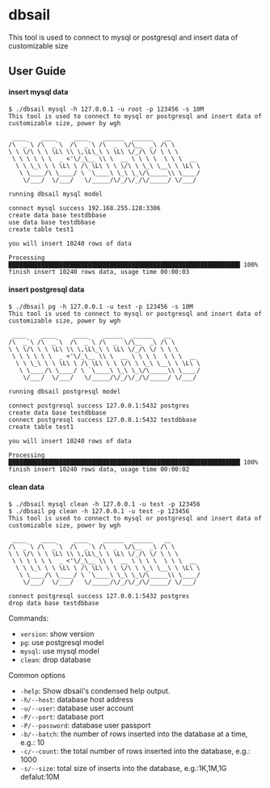 # dbsail
This tool is used to connect to mysql or postgresql and insert data of customizable size


##  User Guide

#### insert mysql data
```
$ ./dbsail mysql -h 127.0.0.1 -u root -p 123456 -s 10M
This tool is used to connect to mysql or postgresql and insert data of customizable size, power by wgh

 ____    ____     ____    ______  ______   __
/\  _`\ /\  _`\  /\  _`\ /\  _  \/\__  _\ /\ \
\ \ \/\ \ \ \L\ \\ \,\L\_\ \ \L\ \/_/\ \/ \ \ \
 \ \ \ \ \ \  _ <'\/_\__ \\ \  __ \ \ \ \  \ \ \  __
  \ \ \_\ \ \ \L\ \ /\ \L\ \ \ \/\ \ \_\ \__\ \ \L\ \
   \ \____/\ \____/ \ `\____\ \_\ \_\/\_____\\ \____/
    \/___/  \/___/   \/_____/\/_/\/_/\/_____/ \/___/

running dbsail mysql model

connect mysql success 192.168.255.128:3306
create data base testdbbase
use data base testdbbase
create table test1

you will insert 10240 rows of data

Processing ████████████████████████████████████████████████████████████████ 100%
finish insert 10240 rows data, usage time 00:00:03
```

#### insert postgresql data

```
$ ./dbsail pg -h 127.0.0.1 -u test -p 123456 -s 10M
This tool is used to connect to mysql or postgresql and insert data of customizable size, power by wgh

 ____    ____     ____    ______  ______   __
/\  _`\ /\  _`\  /\  _`\ /\  _  \/\__  _\ /\ \
\ \ \/\ \ \ \L\ \\ \,\L\_\ \ \L\ \/_/\ \/ \ \ \
 \ \ \ \ \ \  _ <'\/_\__ \\ \  __ \ \ \ \  \ \ \  __
  \ \ \_\ \ \ \L\ \ /\ \L\ \ \ \/\ \ \_\ \__\ \ \L\ \
   \ \____/\ \____/ \ `\____\ \_\ \_\/\_____\\ \____/
    \/___/  \/___/   \/_____/\/_/\/_/\/_____/ \/___/

running dbsail postgresql model

connect postgresql success 127.0.0.1:5432 postgres
create data base testdbbase
connect postgresql success 127.0.0.1:5432 testdbbase
create table test1

you will insert 10240 rows of data

Processing ████████████████████████████████████████████████████████████████ 100%
finish insert 10240 rows data, usage time 00:00:02
```

#### clean data
```
$ ./dbsail mysql clean -h 127.0.0.1 -u test -p 123456
$ ./dbsail pg clean -h 127.0.0.1 -u test -p 123456
This tool is used to connect to mysql or postgresql and insert data of customizable size, power by wgh

 ____    ____     ____    ______  ______   __
/\  _`\ /\  _`\  /\  _`\ /\  _  \/\__  _\ /\ \
\ \ \/\ \ \ \L\ \\ \,\L\_\ \ \L\ \/_/\ \/ \ \ \
 \ \ \ \ \ \  _ <'\/_\__ \\ \  __ \ \ \ \  \ \ \  __
  \ \ \_\ \ \ \L\ \ /\ \L\ \ \ \/\ \ \_\ \__\ \ \L\ \
   \ \____/\ \____/ \ `\____\ \_\ \_\/\_____\\ \____/
    \/___/  \/___/   \/_____/\/_/\/_/\/_____/ \/___/

connect postgresql success 127.0.0.1:5432 postgres
drop data base testdbbase
```


Commands:
* `version`: show version
* `pg`: use postgresql model
* `mysql`: use mysql model
* `clean`: drop database

Common options

* `-help`: Show dbsail's condensed help output.
* `-h/--host`: database host address
* `-u/--user`: database user account
* `-P/--port`: database port
* `-P/--password`: database user passport
* `-b/--batch`: the number of rows inserted into the database at a time, e.g.: 10
* `-c/--count`: the total number of rows inserted into the database, e.g.: 1000
* `-s/--size`: total size of inserts into the database, e.g.:1K,1M,1G defalut:10M